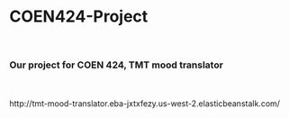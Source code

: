 # COEN424-Project

<br>
<h3>Our project for COEN 424, TMT mood translator</h3>
<br>
<br>
http://tmt-mood-translator.eba-jxtxfezy.us-west-2.elasticbeanstalk.com/

